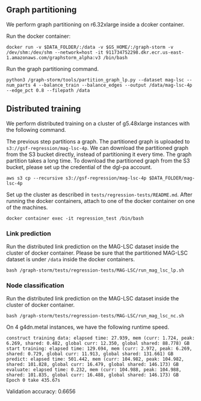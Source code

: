 ## Graph partitioning
We perform graph partitioning on r6.32xlarge inside a dcoker container.

Run the docker container:

```
docker run -v $DATA_FOLDER/:/data -v $GS_HOME/:/graph-storm -v /dev/shm:/dev/shm --network=host -it 911734752298.dkr.ecr.us-east-1.amazonaws.com/graphstorm_alpha:v3 /bin/bash
```

Run the graph partitioning command.

```
python3 /graph-storm/tools/partition_graph_lp.py --dataset mag-lsc --num_parts 4 --balance_train --balance_edges --output /data/mag-lsc-4p --edge_pct 0.8 --filepath /data
```

## Distributed training
We perform distributed training on a cluster of g5.48xlarge instances with the following command.

The previous step partitions a graph. The partitioned graph is uploaded to `s3://gsf-regression/mag-lsc-4p`.
We can download the partitioned graph from the S3 bucket directly, instead of partitioning it every time.
The graph partition takes a long time. To download the partitioned graph from the S3 bucket, please set up
the credential of the dgl-pa account.

```
aws s3 cp --recursive s3://gsf-regression/mag-lsc-4p $DATA_FOLDER/mag-lsc-4p
```

Set up the cluster as described in `tests/regression-tests/README.md`.
After running the docker containers, attach to one of the docker container on one of the machines.

```
docker container exec -it regression_test /bin/bash
```

### Link prediction
Run the distributed link prediction on the MAG-LSC dataset inside the cluster of docker container.
Please be sure that the partitioned MAG-LSC dataset is under `/data` inside the docker containers.
```
bash /graph-storm/tests/regression-tests/MAG-LSC/run_mag_lsc_lp.sh
```

### Node classification
Run the distributed link prediction on the MAG-LSC dataset inside the cluster of docker container.
```
bash /graph-storm/tests/regression-tests/MAG-LSC/run_mag_lsc_nc.sh
```

On 4 g4dn.metal instances, we have the following runtime speed.
```
construct training data: elapsed time: 27.939, mem (curr: 1.724, peak: 6.269, shared: 0.482, global curr: 12.350, global shared: 88.778) GB
start training: elapsed time: 129.694, mem (curr: 2.972, peak: 6.269, shared: 0.729, global curr: 11.913, global shared: 131.661) GB
predict: elapsed time: 501.442, mem (curr: 104.982, peak: 104.982, shared: 101.828, global curr: 16.479, global shared: 146.173) GB
evaluate: elapsed time: 0.232, mem (curr: 104.988, peak: 104.988, shared: 101.835, global curr: 16.488, global shared: 146.173) GB
Epoch 0 take 435.67s
```

Validation accuracy: 0.6656
